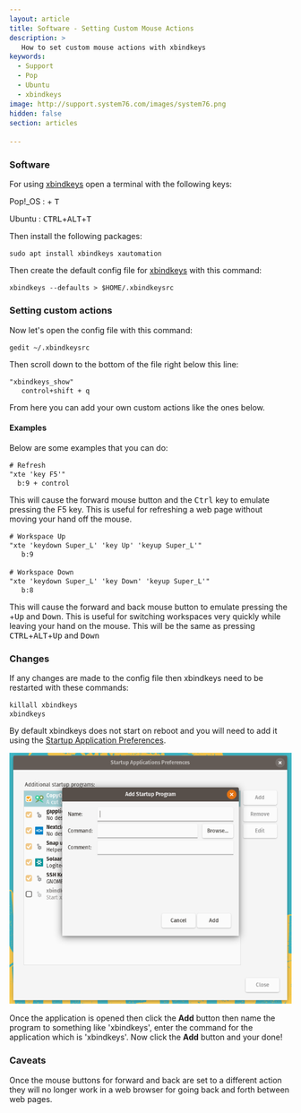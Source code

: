 ```yaml
---
layout: article
title: Software - Setting Custom Mouse Actions
description: >
   How to set custom mouse actions with xbindkeys
keywords:
  - Support
  - Pop
  - Ubuntu
  - xbindkeys
image: http://support.system76.com/images/system76.png
hidden: false
section: articles

---
```


### Software

For using <u>xbindkeys</u> open a terminal with the following keys:

Pop!_OS : <kbd><span class="fl-pop-key"></span></kbd> + <kbd>T</kbd>

Ubuntu : <kbd>CTRL</kbd>+<kbd>ALT</kbd>+<kbd>T</kbd>

Then install the following packages:

```
sudo apt install xbindkeys xautomation
```

Then create the default config file for <u>xbindkeys</u> with this command:

```
xbindkeys --defaults > $HOME/.xbindkeysrc
```

### Setting custom actions

Now let's open the config file with this command:

```
gedit ~/.xbindkeysrc
```

Then scroll down to the bottom of the file right below this line:

```
"xbindkeys_show"
   control+shift + q
```

From here you can add your own custom actions like the ones below.

#### Examples

Below are some examples that you can do:

```
# Refresh
"xte 'key F5'"
  b:9 + control
```

This will cause the forward mouse button and the <kbd>Ctrl</kbd> key to emulate pressing the F5 key. This is useful for refreshing a web page without moving your hand off the mouse.

```
# Workspace Up
"xte 'keydown Super_L' 'key Up' 'keyup Super_L'"
   b:9

# Workspace Down
"xte 'keydown Super_L' 'key Down' 'keyup Super_L'"
   b:8
```

This will cause the forward and back mouse button to emulate pressing the <kbd><span class="fl-pop-key"></span></kbd>+<kbd>Up</kbd> and <kbd>Down</kbd>. This is useful for switching workspaces very quickly while leaving your hand on the mouse. This will be the same as pressing <kbd>CTRL</kbd>+<kbd>ALT</kbd>+<kbd>Up</kbd> and <kbd>Down</kbd>

### Changes

If any changes are made to the config file then xbindkeys need to be restarted with these commands:

```
killall xbindkeys
xbindkeys
```

By default xbindkeys does not start on reboot and you will need to add it using the <u>Startup Application Preferences</u>. 

![Startup Applications Pref](/images/custom-mouse-buttons/startup-applications-pref.png)

Once the application is opened then click the **Add** button then name the program to something like 'xbindkeys', enter the command for the application which is 'xbindkeys'. Now click the **Add** button and your done!

### Caveats

Once the mouse buttons for forward and back are set to a different action they will no longer work in a web browser for going back and forth between web pages.
